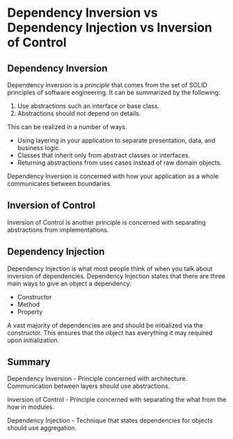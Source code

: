 # Dependency Inversion vs Dependency Injection vs Inversion of Control



## Dependency Inversion

Dependency Inversion is a *principle* that comes from the set of SOLID principles of software engineering. It can be summarized by the following:

1) Use abstractions such an interface or base class.
2) Abstractions should not depend on details.

This can be realized in a number of ways.

* Using layering in your application to separate presentation, data, and business logic.
* Classes that inherit only from abstract classes or interfaces.
* Returning abstractions from uses cases instead of raw domain objects.

Dependency Inversion is concerned with how your application as a whole communicates between boundaries.

## Inversion of Control

Inversion of Control is another principle is concerned with separating abstractions from implementations. 

## Dependency Injection

Dependency Injection is what most people think of when you talk about inversion of dependencies. Dependency Injection states that there are three main ways to give an object a dependency:

* Constructor
* Method
* Property

A vast majority of dependencies are and should be initialized via the constructor. This ensures that the object has everything it may required upon initialization.

## Summary

Dependency Inversion - Principle concerned with architecture. Communication between layers should use abstractions.

Inversion of Control - Principle concerned with separating the what from the how in modules.

Dependency Injection - Technique that states dependencies for objects should use aggregation.
